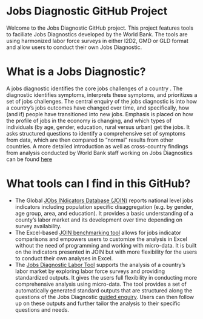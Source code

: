 # Jobs Diagnostic GitHub Project
Welcome to the Jobs Diagnostic GitHub project. This project features tools to faciliate Jobs Diagnostics developed by the World Bank. The tools are using harmonized labor force surveys in either I2D2, GMD or GLD format and allow users to conduct their own Jobs Diagnostic. 

# What is a Jobs Diagnostic? 
A jobs diagnostic identifies the core jobs challenges of a country . The diagnostic identifies symptoms, interprets these symptoms, and prioritizes a set of jobs challenges. The central enquiry of the jobs diagnostic is into how a country’s jobs outcomes have changed over time, and specifically, how (and if) people have transitioned into new jobs. Emphasis is placed on how the profile of jobs in the economy is changing, and which types of individuals (by age, gender, education, rural versus urban) get the jobs. It asks structured questions to identify a comprehensive set of symptoms from data, which are then compared to “normal” results from other countries. A more detailed introduction as well as cross-country findings from analysis conducted by World Bank staff working on Jobs Diagnostics can be found [here](https://openknowledge.worldbank.org/handle/10986/30594)

# What tools can I find in this GitHub? 
- The Global [JObs INdicators Database (JOIN)](https://github.com/worldbank/Jobs-Diagnostic/tree/main/JObs-INdicators) reports national level jobs indicators including population specific disaggregation (e.g. by gender, age group, area, and education). It provides a basic understanding of a county’s labor market and its development over time depending on survey availability.
- The Excel-based [JOIN benchmarking tool](https://github.com/worldbank/Jobs-Diagnostic/tree/main/JObs-INdicators-Tool) allows for jobs indicator comparisons and empowers users to customize the analysis in Excel without the need of programming and working with micro-data. It is built on the indicators presented in JOIN but with more flexibility for the users to conduct their own analyses in Excel. 
- The [Jobs Diagnostic Labor Tool](https://github.com/worldbank/Jobs-Diagnostic/tree/main/Labor-Tool) supports the analysis of a country’s labor market by exploring labor force surveys and providing standardized outputs. It gives the users full flexibility in conducting more comprehensive analysis using micro-data. The tool provides a set of automatically generated standard outputs that are structured along the questions of the Jobs Diagnostic [guided enquiry](https://openknowledge.worldbank.org/bitstream/handle/10986/33491/Theoretical-Underpinnings-of-Jobs-Diagnostics.pdf?sequence=1&isAllowed=y). Users can then follow up on these outputs and further tailor the analysis to their specific questions and needs. 
